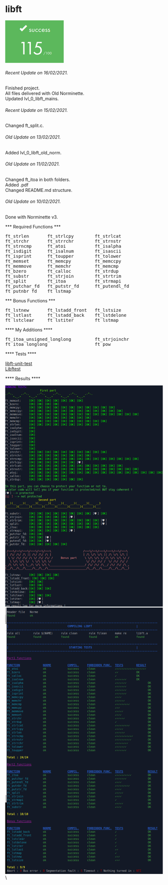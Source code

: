 # libft

![GitHub Logo](/extras/images/Success.png)

###### <i>Recent Update on 16/02/2021.</i>
Finished project.\
All files delivered with Old Norminette.\
Updated lvl_0_libft_mains.

###### <i>Recent Update on 15/02/2021.</i>
Changed ft_split.c.

###### <i>Old Update on 13/02/2021.</i>
Added lvl_0_libft_old_norm.

###### <i>Old Update on 11/02/2021.</i>
Changed ft_itoa in both folders.\
Added .pdf\
Changed README.md structure.

###### <i>Old Update on 10/02/2021.</i>
Done with Norminette v3.

*** Required Functions ***
<pre>
ft_strlen       ft_strlcpy        ft_strlcat
ft_strchr       ft_strrchr        ft_strnstr
ft_strncmp      ft_atoi           ft_isalpha
ft_isdigit      ft_isalnum        ft_isascii
ft_isprint      ft_toupper        ft_tolower
ft_memset       ft_memcpy         ft_memccpy
ft_memmove      ft_memchr         ft_memcmp
ft_bzero        ft_calloc         ft_strdup
ft_substr       ft_strjoin        ft_strtrim
ft_split        ft_itoa           ft_strmapi
ft_putchar_fd   ft_putstr_fd      ft_putendl_fd
ft_putnbr_fd    ft_lstmap
</pre>
*** Bonus Functions ***
<pre>
ft_lstnew       ft_lstadd_front   ft_lstsize
ft_lstlast      ft_lstadd_back    ft_lstdelone
ft_lstclear     ft_lstiter        ft_lstmap
</pre> 
**** My Additions ****
<pre>
ft_itoa_unsigned_longlong         ft_strjoinchr
ft_itoa_longlong                  ft_pow
</pre>
**** Tests ****

[libft-unit-test](https://github.com/alelievr/libft-unit-test)\
[Libftest](https://github.com/jtoty/Libftest)

**** Results ****

![GitHub Logo](/extras/images/alelievr_libft-unit-test.png)\
![GitHub Logo](/extras/images/jtoty_libftest.png)\


